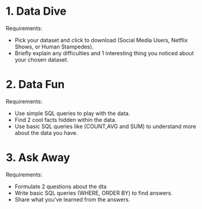 # 1. Data Dive
Requirements:
-	Pick your dataset and click to download (Social Media Users, Netflix Shows, or Human Stampedes).
-	Briefly explain any difficulties and 1 interesting thing you noticed about your chosen dataset.

# 2. Data Fun
Requirements:
- Use simple SQL queries to play with the data.
- Find 2 cool facts hidden within the data.
- Use basic SQL queries like (COUNT,AVG and SUM) to understand more about the data you have.

# 3. Ask Away
Requirements:
- Formulate 2 questions about the dta
- Write basic SQL queries (WHERE, ORDER BY) to find answers.
- Share what you've learned from the answers.

